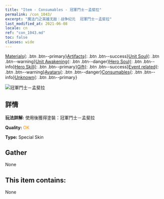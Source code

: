 ```yaml
---
title: "Item - Consumables - 冠軍鬥士－孟斐拉"
permalink: /con_1043/
excerpt: "魔法门之英雄无敌：战争纪元  冠軍鬥士－孟斐拉"
last_modified_at: 2021-06-08
locale: cn
ref: "con_1043.md"
toc: false
classes: wide
---
```

 [Materials](/ItemsCN/){: .btn .btn--primary}[Artifacts](/ItemsCN/Artifacts/){: .btn .btn--success}[Unit Soul](/ItemsCN/UnitSoul/){: .btn .btn--warning}[Unit Awakening](/ItemsCN/UnitAwakening/){: .btn .btn--danger}[Hero Soul](/ItemsCN/HeroSoul/){: .btn .btn--info}[Hero Skill](/ItemsCN/HeroSkill/){: .btn .btn--primary}[Gift](/ItemsCN/Gift/){: .btn .btn--success}[Event related](/ItemsCN/Events/){: .btn .btn--warning}[Avatars](/ItemsCN/Avatars/){: .btn .btn--danger}[Consumables](/ItemsCN/Consumables/){: .btn .btn--info}[Unknown](/ItemsCN/Unknown/){: .btn .btn--primary}

 ![冠軍鬥士－孟斐拉](/images/h/h_Mephala7.jpg)

## 詳情
 **玩法詳解:** 使用後獲得塗裝：冠軍鬥士－孟斐拉

 **Quality:** <span style="color: #FF8C00">OK</span>

 **Type:** Special Skin

## Gather

  None

## This item contains:

  None

